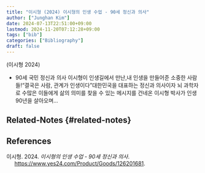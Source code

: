```yaml
---
title: "이시형 (2024) 이시형의 인생 수업 - 90세 정신과 의사"
author: ["Junghan Kim"]
date: 2024-07-13T22:51:00+09:00
lastmod: 2024-11-20T07:12:28+09:00
tags: ["bib"]
categories: ["Bibliography"]
draft: false
---
```


(이시형 2024)

-   90세 국민 정신과 의사 이시형이 인생길에서 만난,내 인생을 만들어준 소중한 사람들!“결국은 사람, 관계가 인생이다”대한민국을 대표하는 정신과 의사이자 뇌 과학자로 수많은 이들에게 삶의 의미를 찾을 수 있는 메시지를 건네온 이시형 박사가 인생 90년을 살아오며...


## Related-Notes {#related-notes}

## References

<style>.csl-entry{text-indent: -1.5em; margin-left: 1.5em;}</style><div class="csl-bib-body">
  <div class="csl-entry">이시형. 2024. <i>이시형의 인생 수업 - 90세 정신과 의사</i>. <a href="https://www.yes24.com/Product/Goods/126201681">https://www.yes24.com/Product/Goods/126201681</a>.</div>
</div>
